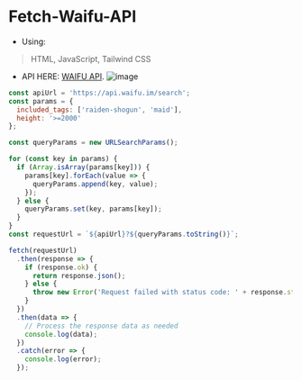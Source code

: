 # Fetch-Waifu-API 
- Using:
> HTML, JavaScript, Tailwind CSS
- API HERE: [WAIFU API](https://docs.waifu.im).
![image](https://github.com/user-attachments/assets/c64fcb09-d80e-4339-8c4c-57c5b901dd55)
```javascript
const apiUrl = 'https://api.waifu.im/search';
const params = {
  included_tags: ['raiden-shogun', 'maid'],
  height: '>=2000'
};

const queryParams = new URLSearchParams();

for (const key in params) {
  if (Array.isArray(params[key])) {
    params[key].forEach(value => {
      queryParams.append(key, value);
    });
  } else {
    queryParams.set(key, params[key]);
  }
}
const requestUrl = `${apiUrl}?${queryParams.toString()}`;

fetch(requestUrl)
  .then(response => {
    if (response.ok) {
      return response.json();
    } else {
      throw new Error('Request failed with status code: ' + response.status);
    }
  })
  .then(data => {
    // Process the response data as needed
    console.log(data);
  })
  .catch(error => {
    console.log(error);
  });
```
